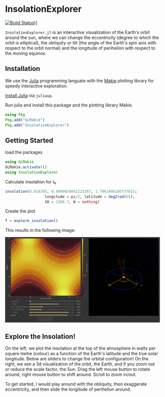 # InsolationExplorer

[![Build Status](https://github.com/japhir/InsolationExplorer.jl/actions/workflows/CI.yml/badge.svg?branch=main)](https://github.com/japhir/InsolationExplorer.jl/actions/workflows/CI.yml?query=branch%3Amain))]


`InsolationExplorer.jl` is an interactive visualization of the Earth's orbit
around the sun, where we can change the eccentricity (degree to which the orbit
is elliptical), the obliquity or tilt (the angle of the Earth's spin axis with
respect to the orbit normal) and the longitude of perihelion with respect to
the moving equinox.

## Installation

We use the [Julia](https://julialang.org) programming languate with the
[Makie](https://docs.makie.org/stable/) plotting library for speedy interactive
exploration.

[Install Julia](https://julialang.org/install/) via `juliaup`.

Run julia and install this package and the plotting library Makie.

```julia
using Pkg
Pkg.add("GLMakie")
Pkg.add("InsolationExplorer")
```

## Getting Started

load the packages
```julia
using GLMakie
GLMakie.activate!()
using InsolationExplorer
```

Calculate insolation for t₀
```julia
insolation(0.016705, 0.4090928042223287, 1.7962486166737615;
                  longitude = pi/2, latitude = deg2rad(65),
                  S0 = 1360.7, H = nothing)
```

Create the plot
```julia
f = explore_insolation()
```

This results in the following image:

![](explore_insolation.png)

## Explore the Insolation!

On the left, we plot the insolation at the top of the atmosphere in watts per square metre (colour) as a function of the Earth's latitude and the true solar longitude.
Below are sliders to change the orbital configuration!
On the right, we see a 3d visualization of the orbit, the Earth, and if you zoom out or reduce the scale factor, the Sun.
Drag the left mouse button to rotate around, right mouse button to shift around. Scroll to zoom in/out.

To get started, I would play around with the obliquity, then exaggerate eccentricity, and then slide the longitude of perihelion around.
